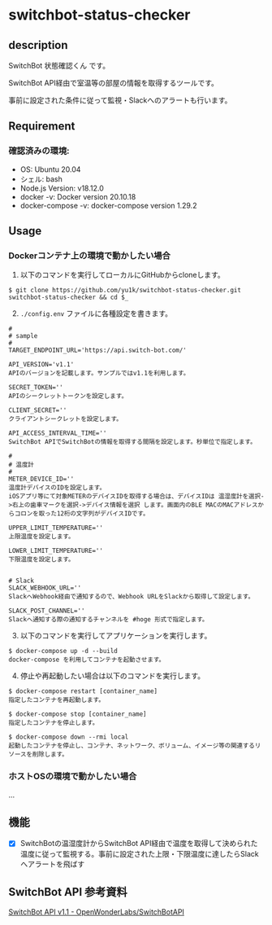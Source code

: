 # switchbot-status-checker

## description

SwitchBot 状態確認くん です。

SwitchBot API経由で室温等の部屋の情報を取得するツールです。

事前に設定された条件に従って監視・Slackへのアラートも行います。

## Requirement

### 確認済みの環境:

- OS: Ubuntu 20.04
- シェル: bash
- Node.js Version: v18.12.0
- docker -v: Docker version 20.10.18
- docker-compose -v: docker-compose version 1.29.2

## Usage

### Dockerコンテナ上の環境で動かしたい場合

1. 以下のコマンドを実行してローカルにGitHubからcloneします。

```
$ git clone https://github.com/yu1k/switchbot-status-checker.git switchbot-status-checker && cd $_
```

2. `./config.env` ファイルに各種設定を書きます。

```
#
# sample
#
TARGET_ENDPOINT_URL='https://api.switch-bot.com/'

API_VERSION='v1.1'
APIのバージョンを記載します。サンプルではv1.1を利用します。

SECRET_TOKEN=''
APIのシークレットトークンを設定します。

CLIENT_SECRET=''
クライアントシークレットを設定します。

API_ACCESS_INTERVAL_TIME=''
SwitchBot APIでSwitchBotの情報を取得する間隔を設定します。秒単位で指定します。

#
# 温度計
#
METER_DEVICE_ID=''
温度計デバイスのIDを設定します。
iOSアプリ等にて対象METERのデバイスIDを取得する場合は、デバイスIDは 温湿度計を選択->右上の歯車マークを選択->デバイス情報を選択 します。画面内のBLE MACのMACアドレスからコロンを取った12桁の文字列がデバイスIDです。

UPPER_LIMIT_TEMPERATURE=''
上限温度を設定します。

LOWER_LIMIT_TEMPERATURE=''
下限温度を設定します。


# Slack
SLACK_WEBHOOK_URL=''
SlackへWebhook経由で通知するので、Webhook URLをSlackから取得して設定します。

SLACK_POST_CHANNEL=''
Slackへ通知する際の通知するチャンネルを #hoge 形式で指定します。
```

3. 以下のコマンドを実行してアプリケーションを実行します。

```
$ docker-compose up -d --build
docker-compose を利用してコンテナを起動させます。
```

4. 停止や再起動したい場合は以下のコマンドを実行します。

```
$ docker-compose restart [container_name]
指定したコンテナを再起動します。

$ docker-compose stop [container_name]
指定したコンテナを停止します。

$ docker-compose down --rmi local
起動したコンテナを停止し、コンテナ、ネットワーク、ボリューム、イメージ等の関連するリソースを削除します。
```

### ホストOSの環境で動かしたい場合

...

## 機能

- [x] SwitchBotの温湿度計からSwitchBot API経由で温度を取得して決められた温度に従って監視する。事前に設定された上限・下限温度に達したらSlackへアラートを飛ばす

## SwitchBot API 参考資料

[SwitchBot API v1.1 - OpenWonderLabs/SwitchBotAPI](https://github.com/OpenWonderLabs/SwitchBotAPI)